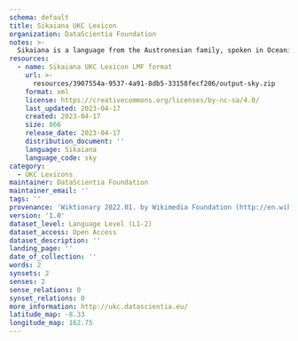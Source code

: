 ```yaml
---
schema: default
title: Sikaiana UKC Lexicon
organization: DataScientia Foundation
notes: >-
  Sikaiana is a language from the Austronesian family, spoken in Oceania. The UKC Lexicon of Sikaiana is represented as a lexico-semantic network. It consists of words, word senses, synsets, as well as sense-level and synset-level relationships.
resources:
  - name: Sikaiana UKC Lexicon LMF format
    url: >-
      resources/3907554a-9537-4a91-8db5-33158fecf206/output-sky.zip
    format: xml
    license: https://creativecommons.org/licenses/by-nc-sa/4.0/
    last_updated: 2023-04-17
    created: 2023-04-17
    size: 866
    release_date: 2023-04-17
    distribution_document: ''
    language: Sikaiana
    language_code: sky
category:
  - UKC Lexicons
maintainer: DataScientia Foundation
maintainer_email: ''
tags: ''
provenance: 'Wiktionary 2022.01. by Wikimedia Foundation (http://en.wiktionary.org); Princeton WordNet 2.1 by Princeton University (https://wordnet.princeton.edu)'
version: '1.0'
dataset_level: Language Level (L1-2)
dataset_access: Open Access
dataset_description: ''
landing_page: ''
date_of_collection: ''
words: 2
synsets: 2
senses: 2
sense_relations: 0
synset_relations: 0
more_information: http://ukc.datascientia.eu/
latitude_map: -8.33
longitude_map: 162.75
---
```

